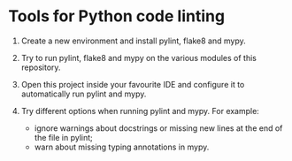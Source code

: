 # Tools for Python code linting

1. Create a new environment and install pylint, flake8 and mypy.

2. Try to run pylint, flake8 and mypy on the various modules of this repository.

3. Open this project inside your favourite IDE and configure it to automatically run pylint and mypy.

4. Try different options when running pylint and mypy. For example:
   - ignore warnings about docstrings or missing new lines at the end of the file in pylint;
   - warn about missing typing annotations in mypy.
